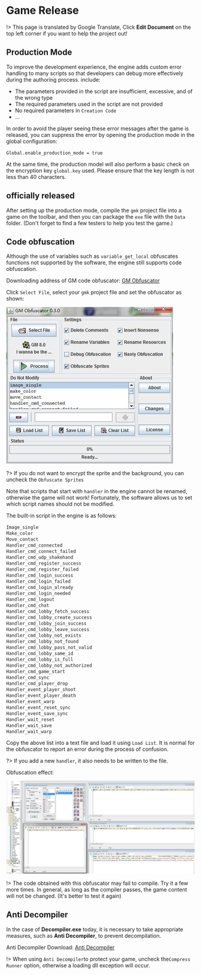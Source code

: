 # Game Release

!> This page is translated by Google Translate, Click **Edit Document** on the top left corner if you want to help the project out!

## Production Mode

To improve the development experience, the engine adds custom error handling to many scripts so that developers can debug more effectively during the authoring process. include:

- The parameters provided in the script are insufficient, excessive, and of the wrong type
- The required parameters used in the script are not provided
- No required parameters in `Creation Code`
- ...

In order to avoid the player seeing these error messages after the game is released, you can suppress the error by opening the production mode in the global configuration:

```gml
Global.enable_production_mode = true
```

At the same time, the production model will also perform a basic check on the encryption key `global.key` used. Please ensure that the key length is not less than 40 characters.

## officially released

After setting up the production mode, compile the `gmk` project file into a game on the toolbar, and then you can package the `exe` file with the `Data` folder. (Don't forget to find a few testers to help you test the game.)

## Code obfuscation

Although the use of variables such as `variable_get_local` obfuscates functions not supported by the software, the engine still supports code obfuscation.

Downloading address of GM code obfuscator: [GM Obfuscator](http://p9wc9w6dq.bkt.clouddn.com/GM%20Obfuscator%20030.jar)

Click `Select File`, select your `gmk` project file and set the obfuscator as shown:

![Obfuscator settings](../_images/obfuscator.jpg)

?> If you do not want to encrypt the sprite and the background, you can uncheck the `Obfuscate Sprites`

Note that scripts that start with `handler` in the engine cannot be renamed, otherwise the game will not work! Fortunately, the software allows us to set which script names should not be modified.

The built-in script in the engine is as follows:

```
Image_single
Make_color
Move_contact
Handler_cmd_connected
Handler_cmd_connect_failed
Handler_cmd_udp_shakehand
Handler_cmd_register_success
Handler_cmd_register_failed
Handler_cmd_login_success
Handler_cmd_login_failed
Handler_cmd_login_already
Handler_cmd_login_needed
Handler_cmd_logout
Handler_cmd_chat
Handler_cmd_lobby_fetch_success
Handler_cmd_lobby_create_success
Handler_cmd_lobby_join_success
Handler_cmd_lobby_leave_success
Handler_cmd_lobby_not_exists
Handler_cmd_lobby_not_found
Handler_cmd_lobby_pass_not_valid
Handler_cmd_lobby_same_id
Handler_cmd_lobby_is_full
Handler_cmd_lobby_not_authorized
Handler_cmd_game_start
Handler_cmd_sync
Handler_cmd_player_drop
Handler_event_player_shoot
Handler_event_player_death
Handler_event_warp
Handler_event_reset_sync
Handler_event_save_sync
Handler_wait_reset
Handler_wait_save
Handler_wait_warp
```

Copy the above list into a text file and load it using `Load List`. It is normal for the obfuscator to report an error during the process of confusion.

?> If you add a new `handler`, it also needs to be written to the file.

Obfuscation effect:

![Obfuscated](../_images/obfuscated.jpg)

!> The code obtained with this obfuscator may fail to compile. Try it a few more times. In general, as long as the compiler passes, the game content will not be changed. (It's better to test it again)

## Anti Decompiler

In the case of **Decompiler.exe** today, it is necessary to take appropriate measures, such as **Anti Decompiler**, to prevent decompilation.

Anti Decompiler Download: [Anti Decompiler](http://p9wc9w6dq.bkt.clouddn.com/anti-decompiler.zip)

!> When using `Anti Decompiler`to protect your game, uncheck the`Compress Runner` option, otherwise a loading dll exception will occur.
